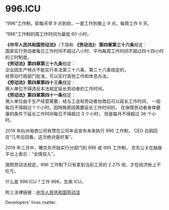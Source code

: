 996.ICU
===

“996”工作制，即每天早 9 点到岗，一直工作到晚上 9 点。每周工作 6 天。

“996”工作制的周工作时间为最低 60 小时。

**《中华人民共和国劳动法》**（下简称 **《劳动法》**）**第四章第三十六条**规定：  
国家实行劳动者每日工作时间不超过八小时、平均每周工作时间不超过四十四小时的工时制度。  
**《劳动法》第四章第三十九条**规定：  
企业因生产特点不能实行本法第三十六条、第三十八条规定的，  
经劳动行政部门批准，可以实行其他工作和休息办法。  
**《劳动法》第四章第四十三条**规定：  
用人单位不得违反本法规定延长劳动者的工作时间。  
**《劳动法》第四章第四十一条**规定：  
用人单位由于生产经营需要，经与工会和劳动者协商后可以延长工作时间，
一般每日不得超过 1 个小时，因特殊原因需要延长工作时间的，
在保障劳动者身体健康的条件下延长工作时间每日不得超过 3 个小时，
但是每月不得超过 36 个小时。

2019 年杭州电商公司有赞在公司年会宣布未来执行 996 工作制，
CEO 白鸦回应“几年后回看，这次绝对是好事”。

2019 年三月中，曝京东开始实行分部门的 996 或 995 工作制，
京东公关在脉脉平台上表示：“全情投入”。

按照劳动法规定，996 工作制下只有拿到当前工资的 2.275 倍，才在经济账上不吃亏。

什么是 996.ICU？工作 996，生病 ICU。

附上法律链接：[中华人民共和国劳动法](http://www.gov.cn/banshi/2005-05/25/content_905.htm)

Developers' lives matter.
